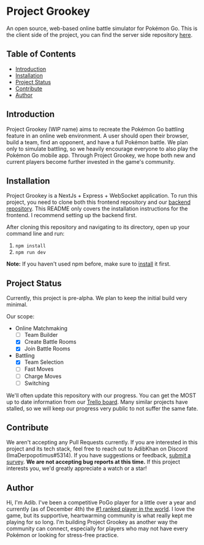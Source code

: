 # Project Grookey
An open source, web-based online battle simulator for Pokémon Go. This is the client side of the project, you can find the server side repository [here](https://github.com/DeveloperKhan/pogo-web-backend).

## Table of Contents
  * [Introduction](#introduction)
  * [Installation](#installation)
  * [Project Status](#project-status)
  * [Contribute](#contribute)
  * [Author](#author)

## Introduction
Project Grookey (WIP name) aims to recreate the Pokémon Go battling feature in an online web environment. A user should open their browser, build a team, find an opponent, and have a full Pokémon battle. We plan only to simulate battling, so we heavily encourage everyone to also play the Pokémon Go mobile app. Through Project Grookey, we hope both new and current players become further invested in the game's community.

## Installation
Project Grookey is a NextJs + Express + WebSocket application. To run this project, you need to clone both this frontend repository and our [backend repository](https://github.com/DeveloperKhan/pogo-web-backend). This README only covers the installation instructions for the frontend. I recommend setting up the backend first.

After cloning this repository and navigating to its directory, open up your command line and run:
1. ```npm install```
2. ```npm run dev```

<b>Note:</b> If you haven't used npm before, make sure to [install](https://www.npmjs.com/get-npm) it first.

## Project Status
Currently, this project is pre-alpha. We plan to keep the initial build very minimal.

Our scope:
- Online Matchmaking
  - [ ] Team Builder
  - [x] Create Battle Rooms
  - [x] Join Battle Rooms
- Battling
  - [x] Team Selection
  - [ ] Fast Moves
  - [ ] Charge Moves
  - [ ] Switching
 
We'll often update this repository with our progress. You can get the MOST up to date information from our [Trello board](https://trello.com/b/MTKTjFOA/pogo). Many similar projects have stalled, so we will keep our progress very public to not suffer the same fate.

## Contribute
We aren't accepting any Pull Requests currently. If you are interested in this project and its tech stack, feel free to reach out to AdibKhan on Discord (ImaDerpopotimus#5314). If you have suggestions or feedback, [submit a survey](https://adibkhan127863.typeform.com/to/Ef2OER1h). <b>We are not accepting bug reports at this time.</b> If this project interests you, we'd greatly appreciate a watch or a star!

## Author
Hi, I'm Adib. I've been a competitive PoGo player for a little over a year and currently (as of December 4th) the [#1 ranked player in the world](https://ibb.co/Tq2mG2N). I love the game, but its supportive, heartwarming community is what really kept me playing for so long. I'm building Project Grookey as another way the community can connect, especially for players who may not have every Pokémon or looking for stress-free practice.
